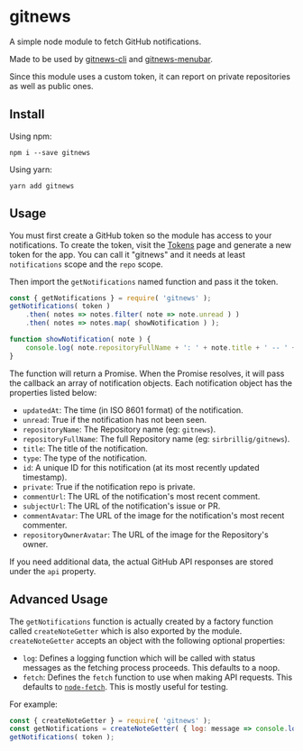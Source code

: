 # gitnews

A simple node module to fetch GitHub notifications.

Made to be used by [gitnews-cli](https://github.com/sirbrillig/gitnews-cli) and [gitnews-menubar](https://github.com/sirbrillig/gitnews-menubar).

Since this module uses a custom token, it can report on private repositories as well as public ones.

## Install

Using npm:

```
npm i --save gitnews
```

Using yarn:

```
yarn add gitnews
```

## Usage

You must first create a GitHub token so the module has access to your notifications. To create the token, visit the [Tokens](https://github.com/settings/tokens) page and generate a new token for the app. You can call it "gitnews" and it needs at least `notifications` scope and the `repo` scope.

Then import the `getNotifications` named function and pass it the token.

```js
const { getNotifications } = require( 'gitnews' );
getNotifications( token )
	.then( notes => notes.filter( note => note.unread ) )
	.then( notes => notes.map( showNotification ) );

function showNotification( note ) {
	console.log( note.repositoryFullName + ': ' + note.title + ' -- ' + note.subjectUrl );
}
```

The function will return a Promise. When the Promise resolves, it will pass the callback an array of notification objects. Each notification object has the properties listed below:

- `updatedAt`: The time (in ISO 8601 format) of the notification.
- `unread`: True if the notification has not been seen.
- `repositoryName`: The Repository name (eg: `gitnews`).
- `repositoryFullName`: The full Repository name (eg: `sirbrillig/gitnews`).
- `title`: The title of the notification.
- `type`: The type of the notification.
- `id`: A unique ID for this notification (at its most recently updated timestamp).
- `private`: True if the notification repo is private.
- `commentUrl`: The URL of the notification's most recent comment.
- `subjectUrl`: The URL of the notification's issue or PR.
- `commentAvatar`: The URL of the image for the notification's most recent commenter.
- `repositoryOwnerAvatar`: The URL of the image for the Repository's owner.

If you need additional data, the actual GitHub API responses are stored under the `api` property.

## Advanced Usage

The `getNotifications` function is actually created by a factory function called `createNoteGetter` which is also exported by the module. `createNoteGetter` accepts an object with the following optional properties:

- `log`: Defines a logging function which will be called with status messages as the fetching process proceeds. This defaults to a noop.
- `fetch`: Defines the `fetch` function to use when making API requests. This defaults to [`node-fetch`](https://www.npmjs.com/package/node-fetch). This is mostly useful for testing.

For example:

```js
const { createNoteGetter } = require( 'gitnews' );
const getNotifications = createNoteGetter( { log: message => console.log( message ) } );
getNotifications( token );
```
